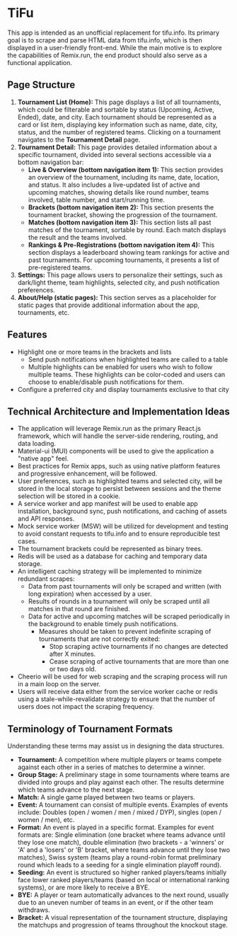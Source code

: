 # TiFu

This app is intended as an unofficial replacement for tifu.info. Its primary goal is to scrape and parse HTML data from tifu.info, which is then displayed in a user-friendly front-end. While the main motive is to explore the capabilities of Remix.run, the end product should also serve as a functional application.

## Page Structure

1. **Tournament List (Home):** This page displays a list of all tournaments, which could be filterable and sortable by status (Upcoming, Active, Ended), date, and city. Each tournament should be represented as a card or list item, displaying key information such as name, date, city, status, and the number of registered teams. Clicking on a tournament navigates to the **Tournament Detail** page.
1. **Tournament Detail:** This page provides detailed information about a specific tournament, divided into several sections accessible via a bottom navigation bar:
   - **Live & Overview (bottom navigation item 1):** This section provides an overview of the tournament, including its name, date, location, and status. It also includes a live-updated list of active and upcoming matches, showing details like round number, teams involved, table number, and start/running time.
   - **Brackets (bottom navigation item 2):** This section presents the tournament bracket, showing the progression of the tournament.
   - **Matches (bottom navigation item 3):** This section lists all past matches of the tournament, sortable by round. Each match displays the result and the teams involved.
   - **Rankings & Pre-Registrations (bottom navigation item 4):** This section displays a leaderboard showing team rankings for active and past tournaments. For upcoming tournaments, it presents a list of pre-registered teams.
1. **Settings:** This page allows users to personalize their settings, such as dark/light theme, team highlights, selected city, and push notification preferences.
1. **About/Help (static pages):** This section serves as a placeholder for static pages that provide additional information about the app, tournaments, etc.

## Features

- Highlight one or more teams in the brackets and lists
  - Send push notifications when highlighted teams are called to a table
  - Multiple highlights can be enabled for users who wish to follow multiple teams. These highlights can be color-coded and users can choose to enable/disable push notifications for them.
- Configure a preferred city and display tournaments exclusive to that city

## Technical Architecture and Implementation Ideas

- The application will leverage Remix.run as the primary React.js framework, which will handle the server-side rendering, routing, and data loading.
- Material-ui (MUI) components will be used to give the application a "native app" feel.
- Best practices for Remix apps, such as using native platform features and progressive enhancement, will be followed.
- User preferences, such as highlighted teams and selected city, will be stored in the local storage to persist between sessions and the theme selection will be stored in a cookie.
- A service worker and app manifest will be used to enable app installation, background sync, push notifications, and caching of assets and API responses.
- Mock service worker (MSW) will be utilized for development and testing to avoid constant requests to tifu.info and to ensure reproducible test cases.
- The tournament brackets could be represented as binary trees.
- Redis will be used as a database for caching and temporary data storage.
- An intelligent caching strategy will be implemented to minimize redundant scrapes:
  - Data from past tournaments will only be scraped and written (with long expiration) when accessed by a user.
  - Results of rounds in a tournament will only be scraped until all matches in that round are finished.
  - Data for active and upcoming matches will be scraped periodically in the background to enable timely push notifications.
    - Measures should be taken to prevent indefinite scraping of tournaments that are not correctly exited:
      - Stop scraping active tournaments if no changes are detected after X minutes.
      - Cease scraping of active tournaments that are more than one or two days old.
- Cheerio will be used for web scraping and the scraping process will run in a main loop on the server.
- Users will receive data either from the service worker cache or redis using a stale-while-revalidate strategy to ensure that the number of users does not impact the scraping frequency.

## Terminology of Tournament Formats

Understanding these terms may assist us in designing the data structures.

- **Tournament:** A competition where multiple players or teams compete against each other in a series of matches to determine a winner.
- **Group Stage:** A preliminary stage in some tournaments where teams are divided into groups and play against each other. The results determine which teams advance to the next stage.
- **Match:** A single game played between two teams or players.
- **Event:** A tournament can consist of multiple events. Examples of events include: Doubles (open / women / men / mixed / DYP), singles (open / women / men), etc.
- **Format:** An event is played in a specific format. Examples for event formats are: Single elimination (one bracket where teams advance until they lose one match), double elimination (two brackets - a 'winners' or 'A' and a 'losers' or 'B' bracket, where teams advance until they lose two matches), Swiss system (teams play a round-robin format preliminary round which leads to a seeding for a single elimination playoff round).
- **Seeding:** An event is structured so higher ranked players/teams initially face lower ranked players/teams (based on local or international ranking systems), or are more likely to receive a BYE.
- **BYE:** A player or team automatically advances to the next round, usually due to an uneven number of teams in an event, or if the other team withdraws.
- **Bracket:** A visual representation of the tournament structure, displaying the matchups and progression of teams throughout the knockout stage.

